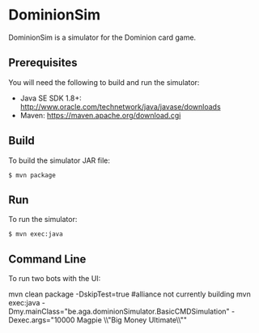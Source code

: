 # DominionSim

DominionSim is a simulator for the Dominion card game.

## Prerequisites

You will need the following to build and run the simulator:
- Java SE SDK 1.8+: http://www.oracle.com/technetwork/java/javase/downloads
- Maven: https://maven.apache.org/download.cgi

## Build

To build the simulator JAR file:
```
$ mvn package
```

## Run

To run the simulator:
```
$ mvn exec:java
```

## Command Line

To run two bots with the UI:

mvn clean package -DskipTest=true #alliance not currently building
mvn exec:java -Dmy.mainClass="be.aga.dominionSimulator.BasicCMDSimulation" -Dexec.args="10000 Magpie \\\\"Big Money Ultimate\\\\""
